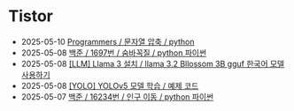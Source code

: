 # Tistor<!-- RECENT POST START -->
- 2025-05-10 [Programmers / 문자열 압축 / python](https://seulow-down.tistory.com/359)
- 2025-05-08 [백준 / 1697번 / 숨바꼭질 / python 파이썬](https://seulow-down.tistory.com/358)
- 2025-05-08 [[LLM] Llama 3 설치 / llama 3.2 Bllossom 3B gguf 한국어 모델 사용하기](https://seulow-down.tistory.com/357)
- 2025-05-08 [[YOLO] YOLOv5 모델 학습 / 예제 코드](https://seulow-down.tistory.com/356)
- 2025-05-07 [백준 / 16234번 / 인구 이동 / python 파이썬](https://seulow-down.tistory.com/355)
<!-- RECENT POST END -->
